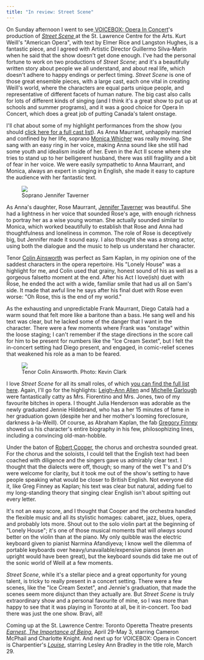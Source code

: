 ```yaml
---
title: "In review: Street Scene"
---
```


<p>
	On Sunday afternoon I went to see<a href="http://www.operainconcert.com/" target="_blank"> VOICEBOX: Opera In Concert</a>'s production of <a href="http://www.operainconcert.com/Street.html" target="_blank"><em>Street Scene</em> </a>at the St. Lawrence Centre for the Arts. Kurt Weill's "American Opera", with text by Elmer Rice and Langston Hughes, is a fantastic piece, and I agreed with Artistic Director Guillermo Silva-Marin when he said that the show doesn't get done enough. I've had the personal fortune to work on two productions of <em>Street</em> <em>Scene</em>;<em> </em>and it's a beautifully written story about people we all understand, and about real life, which doesn't adhere to happy endings or perfect timing. <em>Street Scene</em> is one of those great ensemble pieces, with a large cast, each one vital in creating Weill's world, where the characters are equal parts unique people, and representative of different facets of human nature. The big cast also calls for lots of different kinds of singing (and I think it's a great show to put up at schools and summer programs), and it was a good choice for Opera In Concert, which does a great job of putting Canada's talent onstage.
</p>
<p>
	I'll chat about some of my highlight performances from the show (you should <a href="http://www.operainconcert.com/Street.html" target="_blank">click here for a full cast list</a>). As Anna Maurrant, unhappily married and confined by her life, soprano <a href="http://www.thecanadianencyclopedia.ca/en/article/monica-whicher-emc/" target="_blank">Monica Whicher</a> was really moving. She sang with an easy ring in her voice, making Anna sound like she still had some youth and idealism inside of her. Even in the Act II scene where she tries to stand up to her belligerent husband, there was still fragility and a bit of fear in her voice. We were easily sympathetic to Anna Maurrant, and Monica, always an expert in singing in English, she made it easy to capture the audience with her fantastic text.
</p>
<figure data-type="image"><a href="/webhook-uploads/1428804234680/JenniferTaverner.jpeg"><img data-resize-src="http://lh3.googleusercontent.com/d68BUJN-CXOvhrnD6w9Uqow2e8k68nzMCeWxSaYTeQq6mabtz8mz_bwWHI1rmVoUdQ-oxZbNP_1c0rqqTNSCznznNR4-" src="http://lh3.googleusercontent.com/d68BUJN-CXOvhrnD6w9Uqow2e8k68nzMCeWxSaYTeQq6mabtz8mz_bwWHI1rmVoUdQ-oxZbNP_1c0rqqTNSCznznNR4-=s1200"></a><figcaption>Soprano Jennifer Taverner</figcaption></figure>
<p>
	As Anna's daughter, Rose Maurrant, <a href="http://www.jennifertaverner.com/Jennifer_Taverner,_Soprano/Jennifer_Taverner.html" target="_blank">Jennifer Taverner</a> was beautiful. She had a lightness in her voice that sounded Rose's age, with enough richness to portray her as a wise young woman. She actually sounded similar to Monica, which worked beautifully to establish that Rose and Anna had thoughtfulness and loneliness in common. The role of Rose is deceptively big, but Jennifer made it sound easy. I also thought she was a strong actor, using both the dialogue and the music to help us understand her character.
</p>
<p>
	Tenor <a href="http://www.colinainsworth.ca/" target="_blank">Colin Ainsworth</a> was perfect as Sam Kaplan, in my opinion one of the saddest characters in the opera repertoire. His "Lonely House" was a highlight for me, and Colin used that grainy, honest sound of his as well as a gorgeous falsetto moment at the end. After his Act I love(ish) duet with Rose, he ended the act with a wide, familiar smile that had us all on Sam's side. It made that awful line he says after his final duet with Rose even worse: "Oh Rose, this is the end of my world."
</p>
<p>
	As the exhausting and unpredictable Frank Maurrant, Diego Català had a warm sound that felt more like a baritone than a bass. He sang well and his text was clear, but he lacked some of the danger that I want in the character. There were a few moments where Frank was "onstage" within the loose staging; I can't remember if the stage directions in the score call for him to be present for numbers like the "Ice Cream Sextet", but I felt the in-concert setting had Diego present, and engaged, in comic-relief scenes that weakened his role as a man to be feared.
</p>
<figure data-type="image"><a href="/webhook-uploads/1428804267245/colin_ainsworth_c_kevin_clarknr_bio.jpg"><img data-resize-src="http://lh3.googleusercontent.com/2ZyxNuLWUma0e0uTx-sbxOh2ibkUrqtf8dszkheAsf-g58rTUQl4kzytCcSYm5IkPahw_wsLUi0Rr7K43i_w9_2M_Iqa" src="http://lh3.googleusercontent.com/2ZyxNuLWUma0e0uTx-sbxOh2ibkUrqtf8dszkheAsf-g58rTUQl4kzytCcSYm5IkPahw_wsLUi0Rr7K43i_w9_2M_Iqa=s1200"></a><figcaption>Tenor Colin Ainsworth. Photo: Kevin Clark</figcaption></figure>
<p>
	I love <em>Street Scene</em> for all its small roles, of which <a href="http://www.operainconcert.com/Street.html" target="_blank">you can find the full list here</a>. Again, I'll go for the highlights: <a href="http://www.leighannallen.com/home/" target="_blank">Leigh-Ann Allen</a> and <a href="http://amicimusicschool.com/meet-our-teachers/" target="_blank">Michelle Garlough</a> were fantastically catty as Mrs. Fiorentino and Mrs. Jones, two of my favourite bitches in opera. I thought Julia Henderson was adorable as the newly graduated Jennie Hildebrand, who has a her 15 minutes of fame in her graduation gown (despite her and her mother's looming foreclosure, darkness à-la-Weill). Of course, as Abraham Kaplan, the fab <a href="https://twitter.com/gregory_finney" target="_blank">Gregory Finney</a> showed us his character's entire biography in his few, philosophizing lines, including a convincing old-man-hobble.
</p>
<p>
	Under the baton of <a href="http://www.thecanadianencyclopedia.ca/en/article/robert-cooper-emc/" target="_blank">Robert Cooper</a>, the chorus and orchestra sounded great. For the chorus and the soloists, I could tell that the English text had been coached with diligence and the singers gave us admirably clear text. I thought that the dialects were off, though; so many of the wet T's and D's were welcome for clarity, but it took me out of the show's setting to have people speaking what would be closer to British English. Not everyone did it, like Greg Finney as Kaplan; his text was clear but natural, adding fuel to my long-standing theory that singing clear English isn't about spitting out every letter.
</p>
<p>
	It's not an easy score, and I thought that Cooper and the orchestra handled the flexible music and all its stylistic homages: cabaret, jazz, blues, opera, and probably lots more. Shout out to the solo violin part at the beginning of "Lonely House"; it's one of those musical moments that will <em>always</em> sound better on the violin than at the piano. My only quibble was the electric keyboard given to pianist Narmina Afandiyeva; I know well the dilemma of portable keyboards over heavy/unavailable/expensive pianos (even an upright would have been great), but the keyboard sounds did take me out of the sonic world of Weill at a few moments.
</p>
<p>
	<em>Street Scene</em>, while it's a stellar piece and a great opportunity for young talent, is tricky to really present in a concert setting. There were a few scenes, like the "Ice Cream Sextet", and Jennie's graduation, that made the scenes seem more disjunct than they actually are. But <em>Street Scene</em> is truly extraordinary show and a personal favourite of mine, so I was more than happy to see that it was playing in Toronto at all, be it in-concert. Too bad there was just the one show. Bravi, all!
</p>
<p>
	Coming up at the St. Lawrence Centre: Toronto Operetta Theatre presents <a href="http://www.torontooperetta.com/shows.html" target="_blank"><em>Earnest, The Importance of Being</em></a>, April 29-May 3, starring Cameron McPhail and Charlotte Knight. And next up for VOICEBOX: Opera in Concert is Charpentier's <a href="http://www.operainconcert.com/Louise.html" target="_blank"><em>Louise</em></a>, starring Lesley Ann Bradley in the title role, March 29.
</p>
